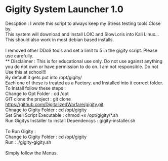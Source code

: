 # Gigity System Launcher 1.0<br />
Descption : I wrote this script to always keep my Stress testing tools Close by. <br />
This system will download and install LOIC and SlowLoris into Kali Linux...<br />
This should also work in most debian based installs.<br /><br />I removed other DDoS tools and 
set a limit to 5 in the gigity script. Please use carefully.
<br />
** Disclaimer : This is for educational use only. Do not use against anything you do not own or have
permission to do on. I am not responsible. Do not Use this at school!!!
<br />
By default it gets put into /opt/gigity/
<br />
Each one of these is treated as a Factory. and Installed into it correct folder.
<br />
To Install follow these steps : <br />
Change to Opt Folder :  cd /opt<br />
GIT clone the project : git clone https://github.com/DigitalizedWarfare/gigity.git<br />
Chnage to Gigity Folder : cd /opt/gigity<br />
Set Shell Script Executable : chmod +x /opt/gigity/*.sh<br />
Run Gigitys Installer to install Dependencys : gigity-installer.sh<br />
<br />
To Run Gigity :<br />
Change to Gigity Folder : cd /opt/gigity<br />
Run : ./gigity-gigity.sh<br />
<br />
Simply follow the Menus.
